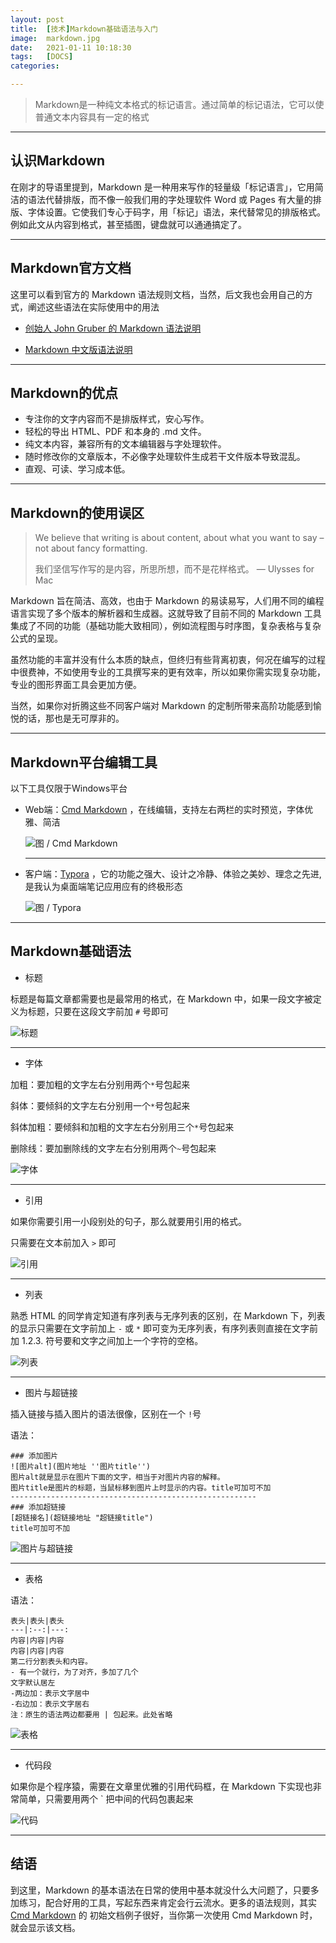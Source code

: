 ```yaml
---
layout: post
title:  [技术]Markdown基础语法与入门
image:  markdown.jpg
date:   2021-01-11 10:18:30
tags:   [DOCS]
categories:

---
```


> Markdown是一种纯文本格式的标记语言。通过简单的标记语法，它可以使普通文本内容具有一定的格式

***

## 认识Markdown

在刚才的导语里提到，Markdown 是一种用来写作的轻量级「标记语言」，它用简洁的语法代替排版，而不像一般我们用的字处理软件 Word 或 Pages 有大量的排版、字体设置。它使我们专心于码字，用「标记」语法，来代替常见的排版格式。例如此文从内容到格式，甚至插图，键盘就可以通通搞定了。

***

## Markdown官方文档

这里可以看到官方的 Markdown 语法规则文档，当然，后文我也会用自己的方式，阐述这些语法在实际使用中的用法

* [创始人 John Gruber 的 Markdown 语法说明](https://daringfireball.net/projects/markdown/syntax)

* [Markdown 中文版语法说明](http://wowubuntu.com/markdown/#list)

***

## Markdown的优点

* 专注你的文字内容而不是排版样式，安心写作。
* 轻松的导出 HTML、PDF 和本身的 .md 文件。
* 纯文本内容，兼容所有的文本编辑器与字处理软件。
* 随时修改你的文章版本，不必像字处理软件生成若干文件版本导致混乱。
* 直观、可读、学习成本低。

***

## Markdown的使用误区

> We believe that writing is about content, about what you want to say – not about fancy formatting.
>
> 我们坚信写作写的是内容，所思所想，而不是花样格式。
> — Ulysses for Mac

Markdown 旨在简洁、高效，也由于 Markdown 的易读易写，人们用不同的编程语言实现了多个版本的解析器和生成器。这就导致了目前不同的 Markdown 工具集成了不同的功能（基础功能大致相同），例如流程图与时序图，复杂表格与复杂公式的呈现。

虽然功能的丰富并没有什么本质的缺点，但终归有些背离初衷，何况在编写的过程中很费神，不如使用专业的工具撰写来的更有效率，所以如果你需实现复杂功能，专业的图形界面工具会更加方便。

当然，如果你对折腾这些不同客户端对 Markdown 的定制所带来高阶功能感到愉悦的话，那也是无可厚非的。

***

## Markdown平台编辑工具

以下工具仅限于Windows平台

* Web端：[Cmd Markdown](https://www.zybuluo.com/mdeditor) ，在线编辑，支持左右两栏的实时预览，字体优雅、简洁

  ![图 / Cmd Markdown](https://s3.ax1x.com/2020/11/16/DktTVe.png)

  ***

* 客户端：[Typora](http://typora.io) ，它的功能之强大、设计之冷静、体验之美妙、理念之先进,是我认为桌面端笔记应用应有的终极形态

  ![图 / Typora](https://s1.ax1x.com/2020/09/06/wmFGGD.png)

***

## Markdown基础语法

* 标题

标题是每篇文章都需要也是最常用的格式，在 Markdown 中，如果一段文字被定义为标题，只要在这段文字前加 `#` 号即可

![标题](https://s3.ax1x.com/2020/11/16/DkUN60.png)

***

* 字体

加粗：要加粗的文字左右分别用两个`*`号包起来

斜体：要倾斜的文字左右分别用一个`*`号包起来

斜体加粗：要倾斜和加粗的文字左右分别用三个`*`号包起来

删除线：要加删除线的文字左右分别用两个`~`号包起来

![字体](https://s1.ax1x.com/2020/09/06/we4uFO.png)

***

* 引用

如果你需要引用一小段别处的句子，那么就要用引用的格式。

只需要在文本前加入 `>` 即可

![引用](https://s1.ax1x.com/2020/09/06/we4AyR.png)

***

* 列表

熟悉 HTML 的同学肯定知道有序列表与无序列表的区别，在 Markdown 下，列表的显示只需要在文字前加上 `-` 或 `*` 即可变为无序列表，有序列表则直接在文字前加 1.2.3. 符号要和文字之间加上一个字符的空格。

![列表](https://s1.ax1x.com/2020/09/06/weqgW6.png)

***

* 图片与超链接

插入链接与插入图片的语法很像，区别在一个 `!`号

语法：

~~~
### 添加图片
![图片alt](图片地址 ''图片title'')
图片alt就是显示在图片下面的文字，相当于对图片内容的解释。
图片title是图片的标题，当鼠标移到图片上时显示的内容。title可加可不加
-------------------------------------------------------
### 添加超链接
[超链接名](超链接地址 "超链接title")
title可加可不加
~~~

![图片与超链接](https://s1.ax1x.com/2020/09/06/webNKe.png)

***

* 表格

语法：

~~~
表头|表头|表头
---|:--:|---:
内容|内容|内容
内容|内容|内容
第二行分割表头和内容。
- 有一个就行，为了对齐，多加了几个
文字默认居左
-两边加：表示文字居中
-右边加：表示文字居右
注：原生的语法两边都要用 | 包起来。此处省略
~~~

![表格](https://s1.ax1x.com/2020/09/06/we4Zex.png)

***

* 代码段

如果你是个程序猿，需要在文章里优雅的引用代码框，在 Markdown 下实现也非常简单，只需要用两个 ` 把中间的代码包裹起来

![代码](https://s1.ax1x.com/2020/09/06/weLxgK.png)

***

## 结语

到这里，Markdown 的基本语法在日常的使用中基本就没什么大问题了，只要多加练习，配合好用的工具，写起东西来肯定会行云流水。更多的语法规则，其实 [Cmd Markdown](https://www.zybuluo.com/mdeditor) 的 初始文档例子很好，当你第一次使用 Cmd Markdown 时，就会显示该文档。

